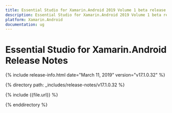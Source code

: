 ```yaml
---
title: Essential Studio for Xamarin.Android 2019 Volume 1 beta release Release Notes  
description: Essential Studio for Xamarin.Android 2019 Volume 1 beta release Release Notes  
platform: Xamarin.Android
documentation: ug
---
```


# Essential Studio for Xamarin.Android  Release Notes  

{% include release-info.html date="March 11, 2019"  version="v17.1.0.32" %} 


{% directory path: _includes/release-notes/v17.1.0.32 %}

{% include {{file.url}} %}

{% enddirectory %}